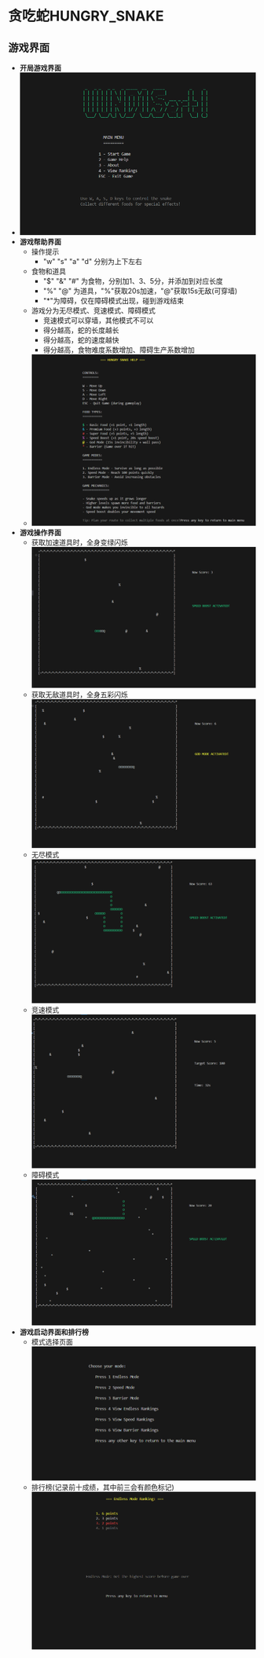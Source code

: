 # 贪吃蛇HUNGRY_SNAKE

## 游戏界面
* **开局游戏界面**
* ![1](1111.png)
* **游戏帮助界面**
   * 操作提示
     * "w" "s" "a" "d" 分别为上下左右
   * 食物和道具 
     * "$" "&" "#" 为食物，分别加1、3、5分，并添加到对应长度
     * "%" "@" 为道具，"%"获取20s加速，"@"获取15s无敌(可穿墙)
     * "*"为障碍，仅在障碍模式出现，碰到游戏结束
   * 游戏分为无尽模式、竞速模式、障碍模式
     * 竞速模式可以穿墙，其他模式不可以
     * 得分越高，蛇的长度越长
     * 得分越高，蛇的速度越快
     * 得分越高，食物难度系数增加、障碍生产系数增加
   * ![2](photo\2222.png)
* **游戏操作界面**
  * 获取加速道具时，全身变绿闪烁
   ![1](photo\3333.png)
  * 获取无敌道具时，全身五彩闪烁
   ![1](photo\4444.png)
  * 无尽模式
   ![1](photo\7777.png)
  * 竞速模式
   ![1](photo\8888.png)
  * 障碍模式
   ![1](photo\9999.png)
* **游戏启动界面和排行榜**
   * 模式选择页面
   ![1](photo\6666.png)
   * 排行榜(记录前十成绩，其中前三会有颜色标记)
   ![1](photo\5555.png)
